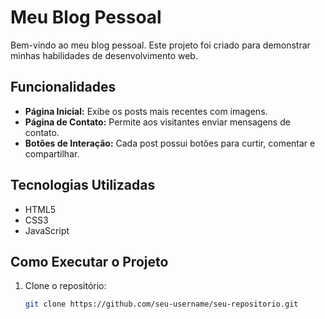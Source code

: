 # Meu Blog Pessoal

Bem-vindo ao meu blog pessoal. Este projeto foi criado para demonstrar minhas habilidades de desenvolvimento web.

## Funcionalidades

- **Página Inicial:** Exibe os posts mais recentes com imagens.
- **Página de Contato:** Permite aos visitantes enviar mensagens de contato.
- **Botões de Interação:** Cada post possui botões para curtir, comentar e compartilhar.

## Tecnologias Utilizadas

- HTML5
- CSS3
- JavaScript

## Como Executar o Projeto

1. Clone o repositório:
   ```bash
   git clone https://github.com/seu-username/seu-repositorio.git
